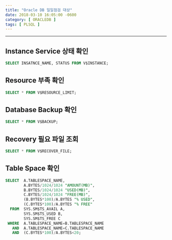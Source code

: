 ```yaml
---
title: "Oracle DB 일일점검 대상"
date: 2018-03-10 16:05:00 -0600
category: [ ORACLEDB ]
tags: [ PLSQL ]
---
```


***
## Instance Service 상태 확인

```sql
SELECT INSATNCE_NAME, STATUS FROM V$INSTANCE;
```

## Resource 부족 확인

```sql
SELECT * FROM V$RESOURCE_LIMIT;
```

## Database Backup 확인

```sql
SELECT * FROM V$BACKUP;
```

## Recovery 필요 파일 조회

```sql
SELECT * FROM V$RECOVER_FILE;
```
## Table Space 확인

```sql
SELECT  A.TABLESPACE_NAME,
        A.BYTES/1024/1024 "AMOUNT(MB)",
        B.BYTES/1024/1024 "USED(MB)",
        C.BYTES/1024/1024 "FREE(MB)",
        (B.BYTES*100)/A.BYTES "% USED",
        (C.BYTES*100)/A.BYTES "% FREE"
  FROM  SYS.SM$TS_AVAIL A,
        SYS.SM$TS_USED B,
        SYS.SM$TS_FREE C
 WHERE  A.TABLESPACE_NAME=B.TABLESPACE_NAME
   AND  A.TABLESPACE_NAME=C.TABLESPACE_NAME
   AND  (C.BYTES*100)/A.BYTES<20;
```